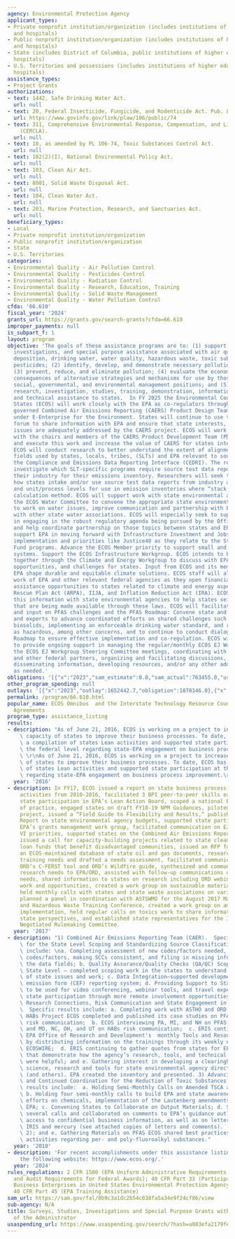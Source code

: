 ```yaml
---
agency: Environmental Protection Agency
applicant_types:
- Private nonprofit institution/organization (includes institutions of higher education
  and hospitals)
- Public nonprofit institution/organization (includes institutions of higher education
  and hospitals)
- State (includes District of Columbia, public institutions of higher education and
  hospitals)
- U.S. Territories and possessions (includes institutions of higher education and
  hospitals)
assistance_types:
- Project Grants
authorizations:
- text: 1442, Safe Drinking Water Act.
  url: null
- text: 20, Federal Insecticide, Fungicide, and Rodenticide Act. Pub. L. 106, 74.
  url: https://www.govinfo.gov/link/plaw/106/public/74
- text: 311, Comprehensive Environmental Response, Compensation, and Liability Act
    (CERCLA).
  url: null
- text: 10, as amended by PL 106-74, Toxic Substances Control Act.
  url: null
- text: 102(2)(I), National Environmental Policy Act.
  url: null
- text: 103, Clean Air Act.
  url: null
- text: 8001, Solid Waste Disposal Act.
  url: null
- text: 104, Clean Water Act.
  url: null
- text: 203, Marine Protection, Research, and Sanctuaries Act.
  url: null
beneficiary_types:
- Local
- Private nonprofit institution/organization
- Public nonprofit institution/organization
- State
- U.S. Territories
categories:
- Environmental Quality - Air Pollution Control
- Environmental Quality - Pesticides Control
- Environmental Quality - Radiation Control
- Environmental Quality - Research, Education, Training
- Environmental Quality - Solid Waste Management
- Environmental Quality - Water Pollution Control
cfda: '66.610'
fiscal_year: '2024'
grants_url: https://grants.gov/search-grants?cfda=66.610
improper_payments: null
is_subpart_f: 1
layout: program
objective: 'The goals of these assistance programs are to: (1) support surveys, studies,
  investigations, and special purpose assistance associated with air quality, acid
  deposition, drinking water, water quality, hazardous waste, toxic substances and/or
  pesticides; (2) identify, develop, and demonstrate necessary pollution control techniques;
  (3) prevent, reduce, and eliminate pollution; (4) evaluate the economic and social
  consequences of alternative strategies and mechanisms for use by those in economic,
  social, governmental, and environmental management positions; and (5) Support includes
  research, investigation, studies, training, demonstration, information dissemination,
  and technical assistance to states.  In FY 2025 the Environmental Council of the
  States (ECOS) will work closely with the EPA as co-regulators through the jointly
  governed Combined Air Emissions Reporting (CAERS) Product Design Team (PDT) established
  under E-Enterprise for the Environment. States will continue to use this existing
  forum to share information with EPA and ensure that state interests, needs, and
  issues are adequately addressed by the CAERS project. ECOS will work in close cooperation
  with the chairs and members of the CAERS Product Development Team (PDT) to plan
  and execute this work and increase the value of CAERS for states interested in onboarding.
  ECOS will conduct research to better understand the extent of alignment among data
  fields used by states, locals, tribes, (SLTs) and EPA relevant to source tests for
  the Compliance and Emissions Data Reporting Interface (CEDRI). The research will
  investigate which SLT-specific programs require source test data reporting from
  their industry for their emissions inventory. Researchers will seek to document
  how states intake and/or use source test data reports from industry at the facility
  and unit/process levels for use in emission inventories where “stack test” is the
  calculation method. ECOS will support work with state environmental agencies through
  the ECOS Water Committee to convene the appropriate state environmental leaders
  to work on water issues, improve communication and partnership with EPA, and coordinate
  with other state water associations. ECOS will especially seek to support states
  in engaging in the robust regulatory agenda being pursued by the Office of Water
  and help coordinate partnership on those topics between states and EPA. ECOS will
  support EPA in moving forward with Infrastructure Investment and Jobs Act (IIJA)
  implementation and priorities like Justice40 as they relate to the State Revolving
  Fund programs. Advance the ECOS Member priority to support small and disadvantaged
  systems. Support the ECOS Infrastructure Workgroup. ECOS intends to bring states
  together through the Climate and Energy Workgroup to discuss with EPA the implications,
  opportunities, and challenges for states. Input from ECOS and its members will help
  EPA shape durable and equitable climate solutions. ECOS staff will also track the
  work of EPA and other relevant federal agencies as they open financial and technical
  assistance opportunities to states related to climate and energy aspects of American
  Rescue Plan Act (ARPA), IIJA, and Inflation Reduction Act (IRA). ECOS will share
  this information with state environmental agencies to help states seize the opportunities
  that are being made available through these laws. ECOS will facilitate state engagement
  and input on PFAS challenges and the PFAS Roadmap: Convene state and EPA leaders
  and experts to advance coordinated efforts on shared challenges such as PFAS in
  biosolids, implementing an enforceable drinking water standard, and regulating PFAS
  as hazardous, among other concerns, and to continue to conduct dialogue on the PFAS
  Roadmap to ensure effective implementation and co-regulation. ECOS will continue
  to provide ongoing support in managing the regular/monthly ECOS EJ Workgroup and
  the ECOS EJ Workgroup Steering Committee meetings, coordinating with EPA leadership
  and other federal partners, organizing and facilitating discussions, compiling and
  disseminating information, developing resources, and/or any other additional actions
  as needed.'
obligations: '[{"x":"2023","sam_estimate":0.0,"sam_actual":763455.0,"usa_spending_actual":763455.0},{"x":"2024","sam_estimate":0.0,"sam_actual":777584.0,"usa_spending_actual":777584.0},{"x":"2025","sam_estimate":0.0,"sam_actual":707000.0,"usa_spending_actual":522865.0}]'
other_program_spending: null
outlays: '[{"x":"2023","outlay":1652442.7,"obligation":1878146.0},{"x":"2024","outlay":0.0,"obligation":0.0},{"x":"2025","outlay":0.0,"obligation":0.0}]'
permalink: /program/66.610.html
popular_name: ECOS Omnibus  and the Interstate Technology Resource Council Cooperative
  Agreements
program_type: assistance_listing
results:
- description: "As of June 21, 2016, ECOS is working on a project to increase the\
    \ capacity of states to improve their business processes. To date, ECOS has drafted\
    \ a compilation of states Lean activities and supported state participation at\
    \ the federal level regarding state-EPA engagement on business process improvement.\
    \ \r\nAs of June 21, 2016, ECOS is working on a project to increase the capacity\
    \ of states to improve their business processes. To date, ECOS has drafted a compilation\
    \ of states Lean activities and supported state participation at the federal level\
    \ regarding state-EPA engagement on business process improvement.\r\n\r\n\r\n"
  year: '2016'
- description: In FY17, ECOS issued a report on state business process improvement
    activities from 2010-2016, facilitated 3 BPI peer-to-peer skills exchanges, supported
    state participation in EPA’s Lean Action Board, scoped a national BPI community
    of practice, engaged states on draft FY18-19 NPM Guidances, piloted a Measures
    project, issued a “Field Guide to Flexibility and Results,” published a Green
    Report on state environmental agency budgets, supported state participation on
    EPA’s grants management work group, facilitated communication on EJ and Title
    VI priorities, supported states on the Combined Air Emissions Reporting Team,
    issued a call for capacity-building projects related to state clean water revolving
    loan funds that benefit disadvantaged communities, issued an RFP for support of
    an ECOS-maintained database of state oil and gas documents, researched enforcement
    training needs and drafted a needs assessment, facilitated communications on EAP
    ORD’s C-FERST tool and ORD’s Wildfire guide, synthesized and communicated states’
    research needs to EPA/ORD, assisted with follow-up communications on state research
    needs, shared information to states on research including ORD webinars and NAS
    work and opportunities, created a work group on sustainable materials management,
    held monthly calls with states and state waste associations on various SMM topics,
    planned a panel in coordination with ASTSWMO for the August 2017 Materials Management
    and Hazardous Waste Training Conference, created a work group on amended TSCA
    implementation, held regular calls on toxics work to share information and solicit
    state perspectives, and established state representatives for the Inorganics Byproduct
    Negotiated Rulemaking Committee.
  year: '2017'
- description: "1) Combined Air Emissions Reporting Team (CAER).  Specific results\
    \ for the State Level Scoping and Standardizing Source Classification Codes (SCCs)\
    \ include: \na. Completing assessment of new codes/factors needed, retiring old\
    \ codes/factors, making SCCs consistent, and filing in missing information in\
    \ the data fields; b. Quality Assurance/Quality Checks (QA/QC) Scoping at the\
    \ State Level – completed scoping work in the states to understand the full extent\
    \ of state issues and work; c. Data Integration–supported development of a common\
    \ emission form (CEF) reporting system; d. Providing Support to State Engagement–\
    \ to be used for video conferencing, webinar tools, and travel expenses to broaden\
    \ state participation through more remote involvement opportunities.  2) Environmental-Health\
    \ Research Connections, Risk Communication and State Engagement in EPA Research.\
    \  Specific results include: a. Completing work with ASTHO and ORD on PFAS and\
    \ HABs Project ECOS completed and published its case studies on PFAS and HABs\
    \ risk communication;  b. ECOS interviewing PA, MI, and NH on PFAS risk communication,\
    \ and MO, NC, OH, and UT on HABs risk communication;  c. ERIS continuing to support\
    \ EPA Office of Research and Development's  monthly Tools and Resources webinars\
    \ by distributing information on the trainings through its weekly newsletter,\
    \ ECOSWIRE;  d. ERIS continuing to gather quotes from states for EPA’s case studies\
    \ that demonstrate how the agency’s research, tools, and technical assistance\
    \ were helpful; and e. Gathering interest in developing a clearinghouse of EPA’s\
    \ science, research and tools for state environmental agency directors and staff\
    \ (and others). EPA created the inventory and presented. 3) Advancing TSCA Implementation\
    \ and Continued Coordination for the Reduction of Toxic Substances.  Specific\
    \ results include:  a. Holding Semi-Monthly Calls on Amended TSCA and Toxics;\
    \ b. Holding four semi-monthly calls to build EPA and state awareness of various\
    \ efforts on chemicals, implementation of the Lautenberg amendments to TSCA, and\
    \ EPA; c. Convening States to Collaborate on Output Materials; d. States holding\
    \ several calls and collaborated on comments to EPA’s guidance outlining state\
    \ access to confidential business information, as well as on letters regarding\
    \ IRIS and mercury (see attached copies of letters and comments). (Tasks 1 and\
    \ 2); and e. Gathering Materials on PFAS ECOS shared best practices and state\
    \ activities regarding per- and poly-fluoroalkyl substances."
  year: '2018'
- description: 'For recent accomplishments under this assistance listing, please visit
    the following website: https://www.ecos.org/.'
  year: '2024'
rules_regulations: 2 CFR 1500 (EPA Uniform Administrative Requirements, Cost Principles,
  and Audit Requirements for Federal Awards); 40 CFR Part 33 (Participation by Disadvantaged
  Business Enterprises in United States Environmental Protection Agency Programs);
  40 CFR Part 45 (EPA Training Assistance)
sam_url: https://sam.gov/fal/0b9c3a1dc2b54c038fa5a34e9f24cf86/view
sub-agency: N/A
title: Surveys, Studies, Investigations and Special Purpose Grants within the Office
  of the Administrator
usaspending_url: https://www.usaspending.gov/search/?hash=a083efa2179fe4b3ecc5442b0f49a8f6
---
```

